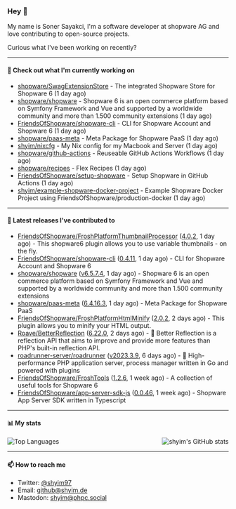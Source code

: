 ### Hey 👋

My name is Soner Sayakci, I'm a software developer at shopware AG and love contributing to open-source projects.

Curious what I've been working on recently?

---

#### 👷 Check out what I'm currently working on

- [shopware/SwagExtensionStore](https://github.com/shopware/SwagExtensionStore) - The integrated Shopware Store for Shopware 6 (1 day ago)
- [shopware/shopware](https://github.com/shopware/shopware) - Shopware 6 is an open commerce platform based on Symfony Framework and Vue and supported by a worldwide community and more than 1.500 community extensions (1 day ago)
- [FriendsOfShopware/shopware-cli](https://github.com/FriendsOfShopware/shopware-cli) - CLI for Shopware Account and Shopware 6 (1 day ago)
- [shopware/paas-meta](https://github.com/shopware/paas-meta) - Meta Package for Shopware PaaS (1 day ago)
- [shyim/nixcfg](https://github.com/shyim/nixcfg) - My Nix config for my Macbook and Server (1 day ago)
- [shopware/github-actions](https://github.com/shopware/github-actions) - Reuseable GitHub Actions Workflows (1 day ago)
- [shopware/recipes](https://github.com/shopware/recipes) - Flex Recipes (1 day ago)
- [FriendsOfShopware/setup-shopware](https://github.com/FriendsOfShopware/setup-shopware) - Setup Shopware in GitHub Actions (1 day ago)
- [shyim/example-shopware-docker-project](https://github.com/shyim/example-shopware-docker-project) - Example Shopware Docker Project using FriendsOfShopware/production-docker (1 day ago)

---

#### 🔭 Latest releases I've contributed to

- [FriendsOfShopware/FroshPlatformThumbnailProcessor](https://github.com/FriendsOfShopware/FroshPlatformThumbnailProcessor) ([4.0.2](https://github.com/FriendsOfShopware/FroshPlatformThumbnailProcessor/releases/tag/4.0.2), 1 day ago) - This shopware6 plugin allows you to use variable thumbnails - on the fly.
- [FriendsOfShopware/shopware-cli](https://github.com/FriendsOfShopware/shopware-cli) ([0.4.11](https://github.com/FriendsOfShopware/shopware-cli/releases/tag/0.4.11), 1 day ago) - CLI for Shopware Account and Shopware 6
- [shopware/shopware](https://github.com/shopware/shopware) ([v6.5.7.4](https://github.com/shopware/shopware/releases/tag/v6.5.7.4), 1 day ago) - Shopware 6 is an open commerce platform based on Symfony Framework and Vue and supported by a worldwide community and more than 1.500 community extensions
- [shopware/paas-meta](https://github.com/shopware/paas-meta) ([6.4.16.3](https://github.com/shopware/paas-meta/releases/tag/6.4.16.3), 1 day ago) - Meta Package for Shopware PaaS
- [FriendsOfShopware/FroshPlatformHtmlMinify](https://github.com/FriendsOfShopware/FroshPlatformHtmlMinify) ([2.0.2](https://github.com/FriendsOfShopware/FroshPlatformHtmlMinify/releases/tag/2.0.2), 2 days ago) - This plugin allows you to minify your HTML output.
- [Roave/BetterReflection](https://github.com/Roave/BetterReflection) ([6.22.0](https://github.com/Roave/BetterReflection/releases/tag/6.22.0), 2 days ago) - :crystal_ball: Better Reflection is a reflection API that aims to improve and provide more features than PHP&#39;s built-in reflection API.
- [roadrunner-server/roadrunner](https://github.com/roadrunner-server/roadrunner) ([v2023.3.9](https://github.com/roadrunner-server/roadrunner/releases/tag/v2023.3.9), 6 days ago) - 🤯 High-performance PHP application server, process manager written in Go and powered with plugins
- [FriendsOfShopware/FroshTools](https://github.com/FriendsOfShopware/FroshTools) ([1.2.6](https://github.com/FriendsOfShopware/FroshTools/releases/tag/1.2.6), 1 week ago) - A collection of useful tools for Shopware 6
- [FriendsOfShopware/app-server-sdk-js](https://github.com/FriendsOfShopware/app-server-sdk-js) ([0.0.46](https://github.com/FriendsOfShopware/app-server-sdk-js/releases/tag/0.0.46), 1 week ago) - Shopware App Server SDK written in Typescript

---

#### 📊 My stats

<img align="right" alt="shyim's GitHub stats" src="https://github-readme-stats.vercel.app/api?username=shyim&count_private=1&show_icons=true&" />

![Top Languages](https://github-readme-stats.vercel.app/api/top-langs/?username=shyim)

---

#### 📫 How to reach me

- Twitter: [@shyim97](https://twitter.com/shyim97)
- Email: [github@shyim.de](mailto://github@shyim.de)
- Mastodon: <a rel="me" href="https://phpc.social/@shyim">shyim@phpc.social</a>
